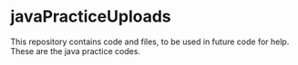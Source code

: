 # javaPracticeUploads
This repository contains code and files, to be used in future code for help.
These are the java practice codes. 
